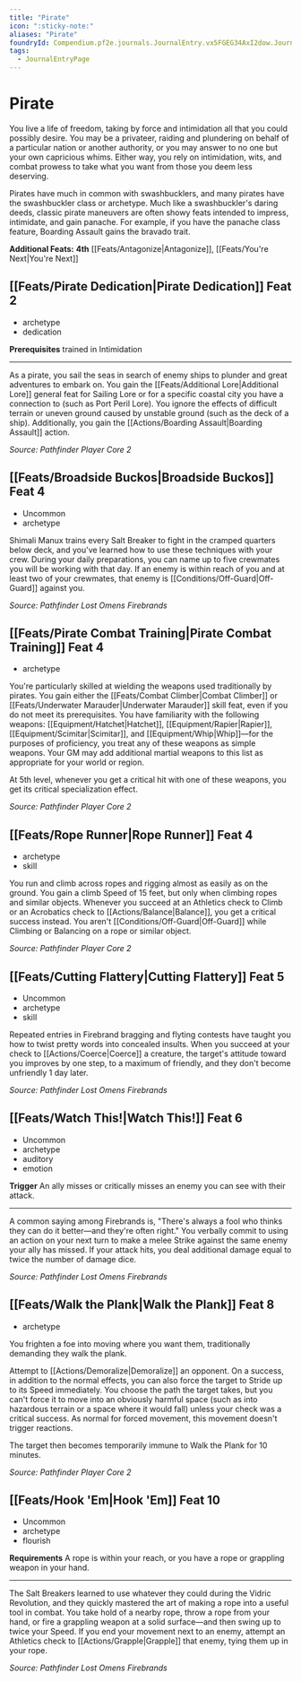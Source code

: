 ```yaml
---
title: "Pirate"
icon: ":sticky-note:"
aliases: "Pirate"
foundryId: Compendium.pf2e.journals.JournalEntry.vx5FGEG34AxI2dow.JournalEntryPage.O9P1YgtiCgHlPNp5
tags:
  - JournalEntryPage
---
```


# Pirate
You live a life of freedom, taking by force and intimidation all that you could possibly desire. You may be a privateer, raiding and plundering on behalf of a particular nation or another authority, or you may answer to no one but your own capricious whims. Either way, you rely on intimidation, wits, and combat prowess to take what you want from those you deem less deserving.

Pirates have much in common with swashbucklers, and many pirates have the swashbuckler class or archetype. Much like a swashbuckler's daring deeds, classic pirate maneuvers are often showy feats intended to impress, intimidate, and gain panache. For example, if you have the panache class feature, Boarding Assault gains the bravado trait.

**Additional Feats:** **4th** [[Feats/Antagonize|Antagonize]], [[Feats/You're Next|You're Next]]

## [[Feats/Pirate Dedication|Pirate Dedication]] Feat 2

*   archetype
*   dedication

**Prerequisites** trained in Intimidation

* * *

As a pirate, you sail the seas in search of enemy ships to plunder and great adventures to embark on. You gain the [[Feats/Additional Lore|Additional Lore]] general feat for Sailing Lore or for a specific coastal city you have a connection to (such as Port Peril Lore). You ignore the effects of difficult terrain or uneven ground caused by unstable ground (such as the deck of a ship). Additionally, you gain the [[Actions/Boarding Assault|Boarding Assault]] action.

_Source: Pathfinder Player Core 2_

## [[Feats/Broadside Buckos|Broadside Buckos]] Feat 4

*   Uncommon
*   archetype

Shimali Manux trains every Salt Breaker to fight in the cramped quarters below deck, and you've learned how to use these techniques with your crew. During your daily preparations, you can name up to five crewmates you will be working with that day. If an enemy is within reach of you and at least two of your crewmates, that enemy is [[Conditions/Off-Guard|Off-Guard]] against you.

_Source: Pathfinder Lost Omens Firebrands_

## [[Feats/Pirate Combat Training|Pirate Combat Training]] Feat 4

*   archetype

You're particularly skilled at wielding the weapons used traditionally by pirates. You gain either the [[Feats/Combat Climber|Combat Climber]] or [[Feats/Underwater Marauder|Underwater Marauder]] skill feat, even if you do not meet its prerequisites. You have familiarity with the following weapons: [[Equipment/Hatchet|Hatchet]], [[Equipment/Rapier|Rapier]], [[Equipment/Scimitar|Scimitar]], and [[Equipment/Whip|Whip]]—for the purposes of proficiency, you treat any of these weapons as simple weapons. Your GM may add additional martial weapons to this list as appropriate for your world or region.

At 5th level, whenever you get a critical hit with one of these weapons, you get its critical specialization effect.

_Source: Pathfinder Player Core 2_

## [[Feats/Rope Runner|Rope Runner]] Feat 4

*   archetype
*   skill

You run and climb across ropes and rigging almost as easily as on the ground. You gain a climb Speed of 15 feet, but only when climbing ropes and similar objects. Whenever you succeed at an Athletics check to Climb or an Acrobatics check to [[Actions/Balance|Balance]], you get a critical success instead. You aren't [[Conditions/Off-Guard|Off-Guard]] while Climbing or Balancing on a rope or similar object.

_Source: Pathfinder Player Core 2_

## [[Feats/Cutting Flattery|Cutting Flattery]] Feat 5

*   Uncommon
*   archetype
*   skill

Repeated entries in Firebrand bragging and flyting contests have taught you how to twist pretty words into concealed insults. When you succeed at your check to [[Actions/Coerce|Coerce]] a creature, the target's attitude toward you improves by one step, to a maximum of friendly, and they don't become unfriendly 1 day later.

_Source: Pathfinder Lost Omens Firebrands_

## [[Feats/Watch This!|Watch This!]] Feat 6

*   Uncommon
*   archetype
*   auditory
*   emotion

**Trigger** An ally misses or critically misses an enemy you can see with their attack.

* * *

A common saying among Firebrands is, "There's always a fool who thinks they can do it better—and they're often right." You verbally commit to using an action on your next turn to make a melee Strike against the same enemy your ally has missed. If your attack hits, you deal additional damage equal to twice the number of damage dice.

_Source: Pathfinder Lost Omens Firebrands_

## [[Feats/Walk the Plank|Walk the Plank]] Feat 8

*   archetype

You frighten a foe into moving where you want them, traditionally demanding they walk the plank.

Attempt to [[Actions/Demoralize|Demoralize]] an opponent. On a success, in addition to the normal effects, you can also force the target to Stride up to its Speed immediately. You choose the path the target takes, but you can't force it to move into an obviously harmful space (such as into hazardous terrain or a space where it would fall) unless your check was a critical success. As normal for forced movement, this movement doesn't trigger reactions.

The target then becomes temporarily immune to Walk the Plank for 10 minutes.

_Source: Pathfinder Player Core 2_

## [[Feats/Hook 'Em|Hook 'Em]] Feat 10

*   Uncommon
*   archetype
*   flourish

**Requirements** A rope is within your reach, or you have a rope or grappling weapon in your hand.

* * *

The Salt Breakers learned to use whatever they could during the Vidric Revolution, and they quickly mastered the art of making a rope into a useful tool in combat. You take hold of a nearby rope, throw a rope from your hand, or fire a grappling weapon at a solid surface—and then swing up to twice your Speed. If you end your movement next to an enemy, attempt an Athletics check to [[Actions/Grapple|Grapple]] that enemy, tying them up in your rope.

_Source: Pathfinder Lost Omens Firebrands_
